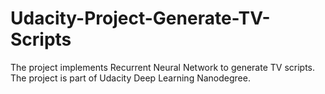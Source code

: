 # Udacity-Project-Generate-TV-Scripts
The project implements Recurrent Neural Network to generate TV scripts. The project is part of Udacity Deep Learning Nanodegree.
